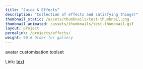 ```yaml
---
title: "Juice & Effects"
description: "Collection of effects and satisfying things!"
thumbnail_static: /assets/thumbnails/test-thumbnail.png
thumbnail_animated: /assets/thumbnails/test-thumbnail.gif
layout: project
permalink: /projects/effects/
weight: 90 # Order for gallery
---
```


avatar customisation toolset


Link: [text][linkref]

[linkref]: www.google.com